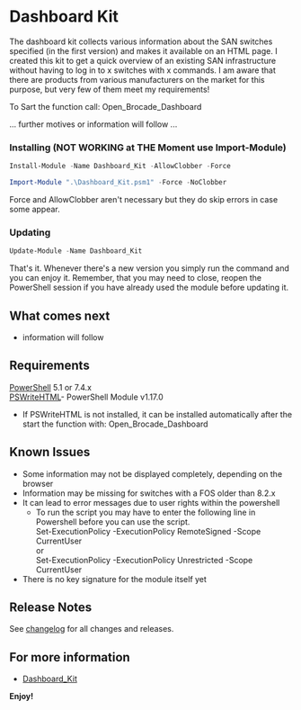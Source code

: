 # Dashboard Kit

The dashboard kit collects various information about the SAN switches specified (in the first version) and makes it available on an HTML page. 
I created this kit to get a quick overview of an existing SAN infrastructure without having to log in to x switches with x commands. 
I am aware that there are products from various manufacturers on the market for this purpose, but very few of them meet my requirements!

To Sart the function call: Open_Brocade_Dashboard

... further motives or information will follow ...

### Installing (NOT WORKING at THE Moment use Import-Module)
```powershell
Install-Module -Name Dashboard_Kit -AllowClobber -Force
```
```powershell
Import-Module ".\Dashboard_Kit.psm1" -Force -NoClobber
```

Force and AllowClobber aren't necessary but they do skip errors in case some appear.

### Updating
```powershell
Update-Module -Name Dashboard_Kit
```
That's it. Whenever there's a new version you simply run the command and you can enjoy it. Remember, that you may need to close, reopen the PowerShell session if you have already used the module before updating it.


## What comes next
* information will follow

## Requirements
[PowerShell][] 5.1 or 7.4.x\
[PSWriteHTML][]- PowerShell Module v1.17.0 
* If PSWriteHTML is not installed, it can be installed automatically after the start the function with: Open_Brocade_Dashboard

[PowerShell]: https://github.com/PowerShell/PowerShell
[PSWriteHTML]: https://github.com/EvotecIT/PSWriteHTML

## Known Issues

* Some information may not be displayed completely, depending on the browser
* Information may be missing for switches with a FOS older than 8.2.x 
* It can lead to error messages due to user rights within the powershell
    * To run the script you may have to enter the following line in Powershell before you can use the script.\
      Set-ExecutionPolicy -ExecutionPolicy RemoteSigned -Scope CurrentUser\
      or\
      Set-ExecutionPolicy -ExecutionPolicy Unrestricted -Scope CurrentUser
* There is no key signature for the module itself yet

## Release Notes

See [changelog](CHANGELOG.md) for all changes and releases.

## For more information

* [Dashboard_Kit](https://github.com/DocCLF/Dashboard_Kit)

**Enjoy!**
